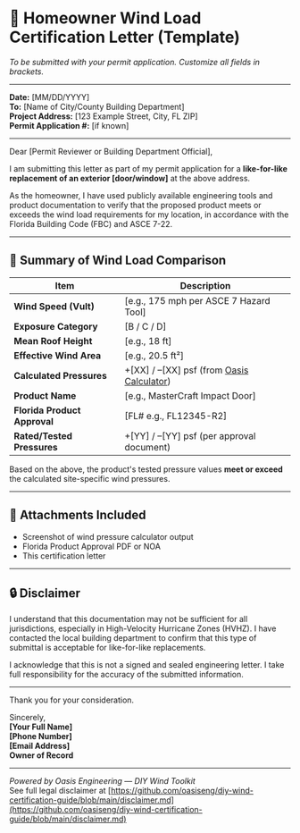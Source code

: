 # 📝 Homeowner Wind Load Certification Letter (Template)

*To be submitted with your permit application. Customize all fields in brackets.*

---

**Date:** [MM/DD/YYYY]  
**To:** [Name of City/County Building Department]  
**Project Address:** [123 Example Street, City, FL ZIP]  
**Permit Application #:** [if known]

---

Dear [Permit Reviewer or Building Department Official],

I am submitting this letter as part of my permit application for a **like-for-like replacement of an exterior [door/window]** at the above address.

As the homeowner, I have used publicly available engineering tools and product documentation to verify that the proposed product meets or exceeds the wind load requirements for my location, in accordance with the Florida Building Code (FBC) and ASCE 7-22.

---

## 🔹 Summary of Wind Load Comparison

| Item | Description |
|------|-------------|
| **Wind Speed (Vult)** | [e.g., 175 mph per ASCE 7 Hazard Tool] |
| **Exposure Category** | [B / C / D] |
| **Mean Roof Height** | [e.g., 18 ft] |
| **Effective Wind Area** | [e.g., 20.5 ft²] |
| **Calculated Pressures** | +[XX] / –[XX] psf (from [Oasis Calculator](https://github.com/oasiseng/ASCE-7-22-Door-Window-Wind-Pressure-Calculator)) |
| **Product Name** | [e.g., MasterCraft Impact Door] |
| **Florida Product Approval** | [FL# e.g., FL12345-R2] |
| **Rated/Tested Pressures** | +[YY] / –[YY] psf (per approval document) |

Based on the above, the product's tested pressure values **meet or exceed** the calculated site-specific wind pressures.

---

## 📎 Attachments Included

- Screenshot of wind pressure calculator output  
- Florida Product Approval PDF or NOA  
- This certification letter

---

## 🔒 Disclaimer

I understand that this documentation may not be sufficient for all jurisdictions, especially in High-Velocity Hurricane Zones (HVHZ). I have contacted the local building department to confirm that this type of submittal is acceptable for like-for-like replacements.

I acknowledge that this is not a signed and sealed engineering letter. I take full responsibility for the accuracy of the submitted information.

---

Thank you for your consideration.

Sincerely,  
**[Your Full Name]**  
**[Phone Number]**  
**[Email Address]**  
**Owner of Record**

---

*Powered by Oasis Engineering — DIY Wind Toolkit*  
See full legal disclaimer at [https://github.com/oasiseng/diy-wind-certification-guide/blob/main/disclaimer.md](https://github.com/oasiseng/diy-wind-certification-guide/blob/main/disclaimer.md)
